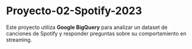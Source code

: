 # Proyecto-02-Spotify-2023
Este proyecto utiliza **Google BigQuery** para analizar un dataset de canciones de Spotify y responder preguntas sobre su comportamiento en streaming.
